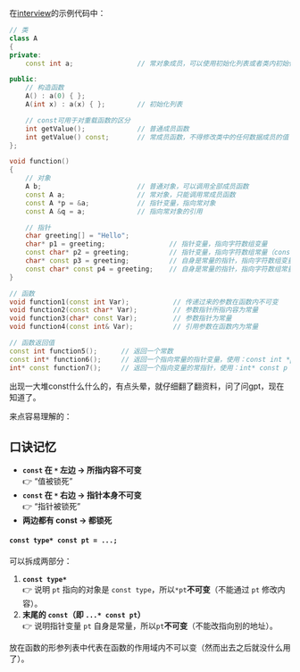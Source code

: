 在[interview](../interview/README.md#使用)的示例代码中：
```cpp
// 类
class A
{
private:
    const int a;                // 常对象成员，可以使用初始化列表或者类内初始化

public:
    // 构造函数
    A() : a(0) { };
    A(int x) : a(x) { };        // 初始化列表

    // const可用于对重载函数的区分
    int getValue();             // 普通成员函数
    int getValue() const;       // 常成员函数，不得修改类中的任何数据成员的值
};

void function()
{
    // 对象
    A b;                        // 普通对象，可以调用全部成员函数
    const A a;                  // 常对象，只能调用常成员函数
    const A *p = &a;            // 指针变量，指向常对象
    const A &q = a;             // 指向常对象的引用

    // 指针
    char greeting[] = "Hello";
    char* p1 = greeting;                // 指针变量，指向字符数组变量
    const char* p2 = greeting;          // 指针变量，指向字符数组常量（const 后面是 char，说明指向的字符（char）不可改变）
    char* const p3 = greeting;          // 自身是常量的指针，指向字符数组变量（const 后面是 p3，说明 p3 指针自身不可改变）
    const char* const p4 = greeting;    // 自身是常量的指针，指向字符数组常量
}

// 函数
void function1(const int Var);           // 传递过来的参数在函数内不可变
void function2(const char* Var);         // 参数指针所指内容为常量
void function3(char* const Var);         // 参数指针为常量
void function4(const int& Var);          // 引用参数在函数内为常量

// 函数返回值
const int function5();      // 返回一个常数
const int* function6();     // 返回一个指向常量的指针变量，使用：const int *p = function6();
int* const function7();     // 返回一个指向变量的常指针，使用：int* const p = function7();
```

出现一大堆const什么什么的，有点头晕，就仔细翻了翻资料，问了问gpt，现在知道了。

来点容易理解的：

## 口诀记忆

- **`const` 在 `*` 左边 → 所指内容不可变**  
    👉 “值被锁死”
- **`const` 在 `*` 右边 → 指针本身不可变**  
    👉 “指针被锁死”
- **两边都有 const → 都锁死**

#### `const type* const pt = ...;`

可以拆成两部分：
1. **`const type*`**  
    👉 说明 `pt` 指向的对象是 `const type`，所以`*pt`**不可变**（不能通过 `pt` 修改内容）。
2. **末尾的 `const`（即 `...* const pt`）**  
    👉 说明指针变量 `pt` 自身是常量，所以`pt`**不可变**（不能改指向别的地址）。

放在函数的形参列表中代表在函数的作用域内不可以变（然而出去之后就没什么用了）。